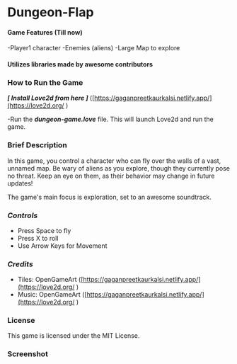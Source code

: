 # **Dungeon-Flap**

#### Game Features (Till now)

-Player1 character
-Enemies (aliens)
-Large Map to explore

#### Utilizes libraries made by awesome contributors

### **How to Run the Game**

***[ Install Love2d from here ]***  ([https://gaganpreetkaurkalsi.netlify.app/](https://love2d.org/  )

-Run the ***dungeon-game.love*** file. This will launch Love2d and run the game.

### Brief Description
In this game, you control a character who can fly over the walls of a vast, unnamed map. Be wary of aliens as you explore, though they currently pose no threat. Keep an eye on them, as their behavior may change in future updates!

The game's main focus is exploration, set to an awesome soundtrack.

### ***Controls***

- Press Space to fly
- Press X to roll
- Use Arrow Keys for Movement


### ***Credits***
- Tiles: OpenGameArt  ([https://gaganpreetkaurkalsi.netlify.app/](https://love2d.org/  )
- Music: OpenGameArt  ([https://gaganpreetkaurkalsi.netlify.app/](https://love2d.org/  )


### License
This game is licensed under the MIT License.

### Screenshot

